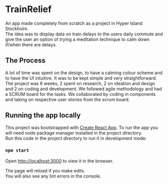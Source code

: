 # TrainRelief
An app made completely from scratch as a project in Hyper Island Stockholm.</br>
The idea was to display data on train delays to the users daily commute and give the user an option of trying a meditation technique to calm down if/when there are delays. </br>

## The Process

A lot of time was spent on the design, to have a calming colour scheme and to have the UI intuitive. It was to be kept simple and very straightforward. The project was 6 weeks, 2 spent on research, 2 on ideation and design and 2 on coding and development. We followed agile methodology and had a SCRUM board for the tasks. We collaborated by coding in components and taking on respective user stories from the scrum board.

## Running the app locally

This project was bootstrapped with [Create React App](https://github.com/facebook/create-react-app).
To run the app you will need node package manager installed in the project directory.</br>
Run this code in the project directory to run it in development mode:

### `npm start`

Open [http://localhost:3000](http://localhost:3000) to view it in the browser.

The page will reload if you make edits.<br />
You will also see any lint errors in the console.





